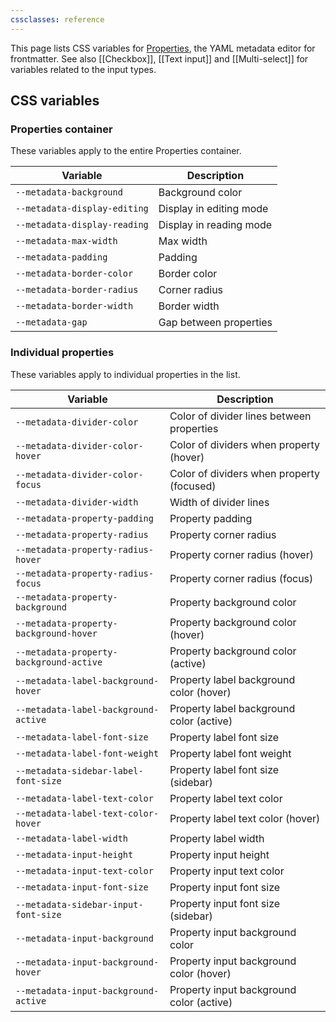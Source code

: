 ```yaml
---
cssclasses: reference
---
```

This page lists CSS variables for [Properties](https://help.obsidian.md/Editing+and+formatting/Properties), the YAML metadata editor for frontmatter. See also [[Checkbox]], [[Text input]] and [[Multi-select]] for variables related to the input types.

## CSS variables

### Properties container

These variables apply to the entire Properties container.

| Variable                     | Description             |
| ---------------------------- | ----------------------- |
| `--metadata-background`      | Background color        |
| `--metadata-display-editing` | Display in editing mode |
| `--metadata-display-reading` | Display in reading mode |
| `--metadata-max-width`       | Max width               |
| `--metadata-padding`         | Padding                 |
| `--metadata-border-color`    | Border color            |
| `--metadata-border-radius`   | Corner radius           |
| `--metadata-border-width`    | Border width            |
| `--metadata-gap`             | Gap between properties  |

### Individual properties

These variables apply to individual properties in the list.

| Variable                                | Description                               |
| --------------------------------------- | ----------------------------------------- |
| `--metadata-divider-color`              | Color of divider lines between properties |
| `--metadata-divider-color-hover`        | Color of dividers when property (hover)   |
| `--metadata-divider-color-focus`        | Color of dividers when property (focused) |
| `--metadata-divider-width`              | Width of divider lines                    |
| `--metadata-property-padding`           | Property padding                          |
| `--metadata-property-radius`            | Property corner radius                    |
| `--metadata-property-radius-hover`      | Property corner radius (hover)            |
| `--metadata-property-radius-focus`      | Property corner radius (focus)            |
| `--metadata-property-background`        | Property background color                 |
| `--metadata-property-background-hover`  | Property background color (hover)         |
| `--metadata-property-background-active` | Property background color (active)        |
| `--metadata-label-background-hover`     | Property label background color (hover)   |
| `--metadata-label-background-active`    | Property label background color (active)  |
| `--metadata-label-font-size`            | Property label font size                  |
| `--metadata-label-font-weight`          | Property label font weight                |
| `--metadata-sidebar-label-font-size`    | Property label font size (sidebar)        |
| `--metadata-label-text-color`           | Property label text color                 |
| `--metadata-label-text-color-hover`     | Property label text color (hover)         |
| `--metadata-label-width`                | Property label width                      |
| `--metadata-input-height`               | Property input height                     |
| `--metadata-input-text-color`           | Property input text color                 |
| `--metadata-input-font-size`            | Property input font size                  |
| `--metadata-sidebar-input-font-size`    | Property input font size (sidebar)        |
| `--metadata-input-background`           | Property input background color           |
| `--metadata-input-background-hover`     | Property input background color (hover)   |
| `--metadata-input-background-active`    | Property input background color (active)  |
